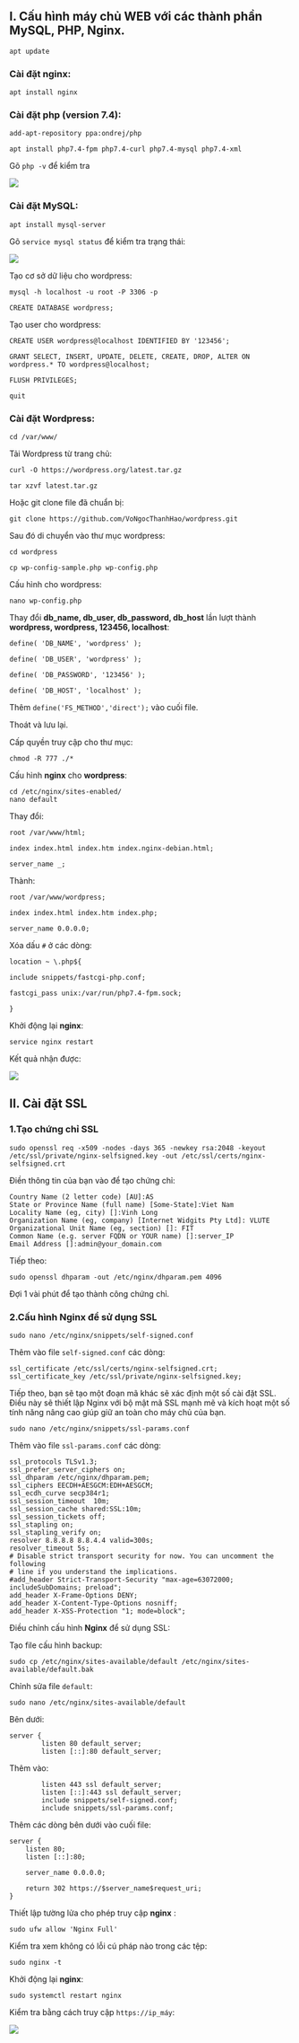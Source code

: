 ## I. Cấu hình máy chủ WEB với các thành phần MySQL, PHP, Nginx.
    apt update

### Cài đặt **nginx**: 

    apt install nginx

### Cài đặt **php** (version 7.4):

    add-apt-repository ppa:ondrej/php
>
    apt install php7.4-fpm php7.4-curl php7.4-mysql php7.4-xml

Gõ `php -v` để kiểm tra

![](https://i.imgur.com/6ONIAVM.png)


### Cài đặt **MySQL**:

    apt install mysql-server

Gõ `service mysql status` để kiểm tra trạng thái:

![](https://i.imgur.com/6Zvxkhl.png)

Tạo cơ sở dữ liệu cho wordpress:

    mysql -h localhost -u root -P 3306 -p
>
    CREATE DATABASE wordpress; 

Tạo user cho wordpress:

    CREATE USER wordpress@localhost IDENTIFIED BY '123456'; 
>
    GRANT SELECT, INSERT, UPDATE, DELETE, CREATE, DROP, ALTER ON wordpress.* TO wordpress@localhost; 
>
    FLUSH PRIVILEGES; 
>
    quit 

### Cài đặt **Wordpress**:

    cd /var/www/ 

Tải Wordpress từ trang chủ:

    curl -O https://wordpress.org/latest.tar.gz
>
    tar xzvf latest.tar.gz 

Hoặc git clone file đã chuẩn bị:

    git clone https://github.com/VoNgocThanhHao/wordpress.git

Sau đó di chuyển vào thư mục wordpress:

    cd wordpress 
>
    cp wp-config-sample.php wp-config.php 

Cấu hình cho wordpress:

    nano wp-config.php 

Thay đổi **db_name, db_user, db_password, db_host** lần lượt thành **wordpress, wordpress, 123456, localhost**:

    define( 'DB_NAME', 'wordpress' );
>
    define( 'DB_USER', 'wordpress' );
>
    define( 'DB_PASSWORD', '123456' );
>
    define( 'DB_HOST', 'localhost' );

Thêm `define('FS_METHOD','direct');` vào cuối file.

Thoát và lưu lại.

Cấp quyền truy cập cho thư mục:

    chmod -R 777 ./* 

Cấu hình **nginx** cho **wordpress**: 

    cd /etc/nginx/sites-enabled/ 
    nano default 

Thay đổi:

`root /var/www/html; `

`index index.html index.htm index.nginx-debian.html; `

`server_name _; `

Thành:

    root /var/www/wordpress;

    index index.html index.htm index.php; 

    server_name 0.0.0.0; 

Xóa dấu `#` ở các dòng:

    location ~ \.php${ 

    include snippets/fastcgi-php.conf; 

    fastcgi_pass unix:/var/run/php7.4-fpm.sock; 

    }

Khởi động lại **nginx**:

    service nginx restart

Kết quả nhận được:

![](https://i.imgur.com/YtfU39W.png)

## II. Cài đặt SSL

### 1.Tạo chứng chỉ SSL

    sudo openssl req -x509 -nodes -days 365 -newkey rsa:2048 -keyout /etc/ssl/private/nginx-selfsigned.key -out /etc/ssl/certs/nginx-selfsigned.crt

Điền thông tin của bạn vào để tạo chứng chỉ:

    Country Name (2 letter code) [AU]:AS
    State or Province Name (full name) [Some-State]:Viet Nam
    Locality Name (eg, city) []:Vinh Long
    Organization Name (eg, company) [Internet Widgits Pty Ltd]: VLUTE
    Organizational Unit Name (eg, section) []: FIT
    Common Name (e.g. server FQDN or YOUR name) []:server_IP
    Email Address []:admin@your_domain.com

Tiếp theo:

    sudo openssl dhparam -out /etc/nginx/dhparam.pem 4096

Đợi 1 vài phút để tạo thành công chứng chỉ.

### 2.Cấu hình Nginx để sử dụng SSL

    sudo nano /etc/nginx/snippets/self-signed.conf

Thêm vào file `self-signed.conf` các dòng:

    ssl_certificate /etc/ssl/certs/nginx-selfsigned.crt;
    ssl_certificate_key /etc/ssl/private/nginx-selfsigned.key;

Tiếp theo, bạn sẽ tạo một đoạn mã khác sẽ xác định một số cài đặt SSL. Điều này sẽ thiết lập Nginx với bộ mật mã SSL mạnh mẽ và kích hoạt một số tính năng nâng cao giúp giữ an toàn cho máy chủ của bạn.

    sudo nano /etc/nginx/snippets/ssl-params.conf

Thêm vào file `ssl-params.conf` các dòng:

    ssl_protocols TLSv1.3;
    ssl_prefer_server_ciphers on;
    ssl_dhparam /etc/nginx/dhparam.pem; 
    ssl_ciphers EECDH+AESGCM:EDH+AESGCM;
    ssl_ecdh_curve secp384r1;
    ssl_session_timeout  10m;
    ssl_session_cache shared:SSL:10m;
    ssl_session_tickets off;
    ssl_stapling on;
    ssl_stapling_verify on;
    resolver 8.8.8.8 8.8.4.4 valid=300s;
    resolver_timeout 5s;
    # Disable strict transport security for now. You can uncomment the following
    # line if you understand the implications.
    #add_header Strict-Transport-Security "max-age=63072000; includeSubDomains; preload";
    add_header X-Frame-Options DENY;
    add_header X-Content-Type-Options nosniff;
    add_header X-XSS-Protection "1; mode=block";

Điều chỉnh cấu hình **Nginx** để sử dụng SSL:

Tạo file cấu hình backup:

    sudo cp /etc/nginx/sites-available/default /etc/nginx/sites-available/default.bak

Chỉnh sửa file `default`:

    sudo nano /etc/nginx/sites-available/default

Bên dưới:

    server {
            listen 80 default_server;
            listen [::]:80 default_server;

Thêm vào:

            listen 443 ssl default_server;
            listen [::]:443 ssl default_server;
            include snippets/self-signed.conf;
            include snippets/ssl-params.conf;
            
Thêm các dòng bên dưới vào cuối file:

    server {
        listen 80;
        listen [::]:80;

        server_name 0.0.0.0;

        return 302 https://$server_name$request_uri;
    }

Thiết lập tường lửa cho phép truy cập **nginx** :

    sudo ufw allow 'Nginx Full'

Kiểm tra xem không có lỗi cú pháp nào trong các tệp:

    sudo nginx -t

Khởi động lại **nginx**:

    sudo systemctl restart nginx

Kiểm tra bằng cách truy cập `https://ip_máy`:

![](https://i.imgur.com/vmx1sxa.png)
